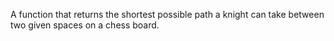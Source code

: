 A function that returns the shortest possible path a knight can take between two given spaces on a chess board.